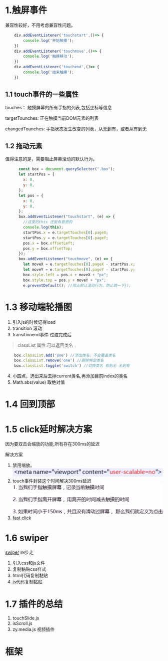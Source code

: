 # 1.触屏事件
兼容性较好，不用考虑兼容性问题。

``` javascript
    div.addEventListener('touchstart',()=> {
        console.log('开始触摸');
    })
    div.addEventListener('touchmove',()=> {
        console.log('触摸移动');
    })
    div.addEventListener('touchend',()=> {
        console.log('结束触摸');
    })
``` 
## 1.1 touch事件的一些属性
touches： 触摸屏幕的所有手指的列表,包括坐标等信息

targetTounches: 正在触摸当前DOM元素的列表

changedTounches: 手指状态发生改变的列表，从无到有，或者从有到无
## 1.2 拖动元素
值得注意的是，需要阻止屏幕滚动的默认行为。
``` javascript
      const box = document.querySelector(".box");
      let startPos = {
        x: 0,
        y: 0,
      };
      let pos = {
        x: 0,
        y: 0,
      };
      box.addEventListener("touchstart", (e) => {
        //这里的this 还挺有意思的
        console.log(this);
        startPos.x = e.targetTouches[0].pageX;
        startPos.y = e.targetTouches[0].pageY;
        pos.x = box.offsetLeft;
        pos.y = box.offsetTop;
      });
      box.addEventListener("touchmove", (e) => {
        let moveX = e.targetTouches[0].pageX - startPos.x;
        let moveY = e.targetTouches[0].pageY - startPos.y;
        box.style.left = pos.x + moveX + "px";
        box.style.top = pos.y + moveY + "px";
        e.preventDefault(); //阻止默认滚动行为，防止跳一下});
```
# 1.3 移动端轮播图
1. 引入js的时候记得load
2. transition 滚动
3. transitionend事件 过渡完成后
> classList 属性:可以返回类名
``` javascript
    box.classList.add('one') //添加类名，不会覆盖类名
    box.classList.remove('one') //删除特定类名
    box.classList.toggle('switch') //切换类名 有到无 无到有
```
4. 小圆点，选出来后去掉current类名,再添加目前index的类名
5. Math.abs(value) 取绝对值 
# 1.4 回到顶部
# 1.5 click延时解决方案
因为要双击会缩放的功能,所有存在300ms的延迟

解决方案

1. 禁用缩放。
![视口标签](img/2021-04-23-17-53-18.png)
2. touch事件封装这个时间解决300ms延迟
![touch封装](img/2021-04-23-17-54-25.png)
3. [fast click](https://github.com/ftlabs/fastclick)
# 1.6 swiper
[swiper](https://www.swiper.com.cn/)
四步走
1. 引入css和js文件
2. 复制黏贴css样式
3. html代码复制黏贴
4. js代码复制黏贴

# 1.7 插件的总结
1. touchSlide.js
2. isScroll.js
3. zy.media.js 视频插件

# 框架